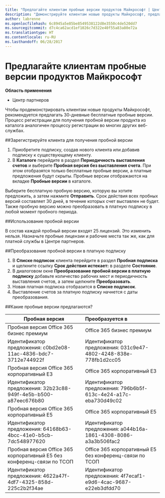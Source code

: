 ```yaml
---
title: "Предлагайте клиентам пробные версии продуктов Майкрософт | Центр партнеров"
description: "Демонстрируйте клиентам новые продукты Майкрософт, предлагая 30-дневные бесплатные пробные версии"
author: labrenne
ms.openlocfilehash: 6c8945a5e85be8549538122d8e3550c4de520dd7
ms.sourcegitcommit: d7c4ca62acd1ef1026c7d322e40f55a83a80e72a
ms.translationtype: HT
ms.contentlocale: ru-RU
ms.lasthandoff: 06/28/2017
---
```

# <a name="offer-customers-trials-of-microsoft-products"></a>Предлагайте клиентам пробные версии продуктов Майкрософт

**Область применения**

-  Центр партнеров

Чтобы продемонстрировать клиентам новые продукты Майкрософт, рекомендуется предлагать 30-дневные бесплатные пробные версии. Процесс регистрации для получения пробной версии продукта из каталога аналогичен процессу регистрации во многих других веб-службах.  

##<a name="sign-your-customer-up-for-a-trial"></a>Зарегистрируйте клиента для получения пробной версии

1.  Приобретите подписку, создав нового клиента или добавив подписку к существующему клиенту. 
2.  В **Каталоге** перейдите в раздел **Периодичность выставления счетов** и выберите **Пробная версия без выставления счета**. При этом отобразятся только бесплатные пробные версии, а платные предложения будут скрыты. Пробные версии отображаются на вкладке **Пробные версии** в каталоге.

Выберите бесплатную пробную версию, которую вы хотите предложить, а затем нажмите **Отправить**. Срок действия всех пробных версий составляет 30 дней, в течение которых счет выставлен не будет. Также пробную версию можно преобразовать в платную подписку в любой момент пробного периода.

##<a name="using-the-trial"></a>Использование пробной версии

В состав каждой пробный версии входят 25 лицензий. Это изменить нельзя. Назначьте пробные лицензии и рабочие места так же, как для платной службы в Центре партнеров. 

##<a name="converting-trial-to-paid"></a>Преобразование пробной версии в платную подписку

1.  В **Списке подписок** клиента перейдите в раздел **Пробная подписка** и щелкните ссылку **Срок действия истекает:** в разделе **Состояние**.
2.  В диалоговом окне **Преобразование пробной версии в платную подписку** добавьте количество рабочих мест и периодичность выставления счетов, а затем щелкните **Преобразовать**.
3.  Новая платная подписка отобразится в **Списке подписок**.
4.  Выставление счетов за платную подписку начнется с даты преобразования.

##<a name="which-trials-are-offered"></a>Какие пробные версии предлагаются?

|**Пробная версия**      |**Преобразуется в**      |
|--------------|:------------------|
|Пробная версия Office 365 бизнес премиум               |Office 365 бизнес премиум|
|Идентификатор предложения: c0bd2e08-11ac-4836-bdc7-3712e744922f  | Идентификатор предложения: 031c9e47-4802-4248-838e-778fb1d2cc05|
|Пробная версия Office 365 корпоративный E3|                 Office 365 корпоративный E3|
|Идентификатор предложения: 32b23c88-949f-4e5b-b500-a87eec676b80   |Идентификатор предложения: 796b6b5f-613c-4e24-a17c-eba730d49c02|
|Пробная версия Office 365 корпоративный E5                   |Office 365 корпоративный E5|
|Идентификатор предложения: 64168b63-4bcc-41e0-b5cb-7dc548977620     |Идентификатор предложения: a044b16a-1861-4308-8086-a3a3b506fac2|
|Пробная версия Office 365 корпоративный E5 без конференц-связи по ТСОП |Office 365 корпоративный E5 без конференц-связи по ТСОП|
|Идентификатор предложения: 4622a47f-4df7-4325-858d-225c2b2f34ae  |Идентификатор предложения: 4f7ecaf1-e9d6-4cac-9687-e22eb3dfdd70|






